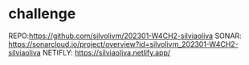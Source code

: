 # challenge

REPO:https://github.com/silvolivm/202301-W4CH2-silviaoliva
SONAR: https://sonarcloud.io/project/overview?id=silvolivm_202301-W4CH2-silviaoliva
NETIFLY: https://silviaoliva.netlify.app/
